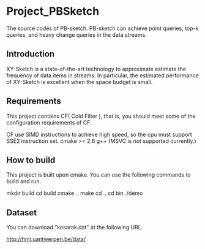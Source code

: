 # Project_PBSketch
The source codes of PB-sketch. PB-sketch can achieve point queries, top-k queries, and heavy change queries in the data streams.

## Introduction
XY-Sketch is a state-of-the-art technology to approximate estimate the frequency of data items in streams. In particular, the estimated performance of XY-Sketch is excellent when the space budget is small.

## Requirements
This project contains CF( Cold Filter ), that is, you should meet some of the configuration requirements of CF.

CF use SIMD instructions to achieve high speed, so the cpu must support SSE2 instruction set. cmake >= 2.6 g++ (MSVC is not supported currently.)

## How to build
This project is built upon cmake. You can use the following commands to build and run.

mkdir build cd build cmake .. make cd .. cd bin ./demo

## Dataset
You can download "kosarak.dat" at the following URL.

http://fimi.uantwerpen.be/data/
